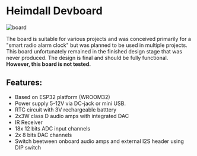 # Heimdall Devboard
![board](https://github.com/DaiveeCZ/Heimdall-ESP32-Devboard/assets/83717170/6901a6d9-a1f6-499e-a8f9-a8d0fa622b39)

The board is suitable for various projects and was conceived primarily for a "smart radio alarm clock" but was planned to be used in multiple projects. This board unfortunately remained in the finished design stage that was never produced. The design is final and should be fully functional. **However, this board is not tested.**

## Features:
- Based on ESP32 platform (WROOM32)
- Power supply 5-12V via DC-jack or mini USB.
- RTC circuit with 3V rechargeable batttery
- 2x3W class D audio amps with integrated DAC
- IR Receiver
- 18x 12 bits ADC input channels
- 2x 8 bits DAC channels
- Switch beetween onboard audio amps and external I2S header using DIP switch

